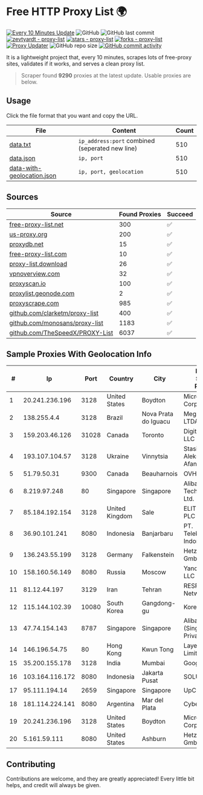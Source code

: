 
# Free HTTP Proxy List 🌍

[![Every 10 Minutes Update](https://github.com/mertguvencli/http-proxy-list/actions/workflows/main.yml/badge.svg?branch=main)](https://github.com/mertguvencli/http-proxy-list/actions/workflows/main.yml)
![GitHub](https://img.shields.io/github/license/mertguvencli/http-proxy-list)
![GitHub last commit](https://img.shields.io/github/last-commit/mertguvencli/http-proxy-list)
[![zevtyardt - proxy-list](https://img.shields.io/static/v1?label=zevtyardt&message=proxy-list&color=blue&logo=github)](https://github.com/zevtyardt/proxy-list "Go to GitHub repo")
[![stars - proxy-list](https://img.shields.io/github/stars/zevtyardt/proxy-list?style=social)](https://github.com/zevtyardt/proxy-list)
[![forks - proxy-list](https://img.shields.io/github/forks/zevtyardt/proxy-list?style=social)](https://github.com/zevtyardt/proxy-list)
[![Proxy Updater](https://github.com/zevtyardt/proxy-list/workflows/Proxy%20Updater/badge.svg)](https://github.com/zevtyardt/proxy-list/actions?query=workflow:"Proxy+Updater")
![GitHub repo size](https://img.shields.io/github/repo-size/zevtyardt/proxy-list)
[![GitHub commit activity](https://img.shields.io/github/commit-activity/m/zevtyardt/proxy-list?logo=commits)](https://github.com/zevtyardt/proxy-list/commits/main)

It is a lightweight project that, every 10 minutes, scrapes lots of free-proxy sites, validates if it works, and serves a clean proxy list.

> Scraper found **9290** proxies at the latest update. Usable proxies are below.

## Usage

Click the file format that you want and copy the URL.

|File|Content|Count|
|----|-------|-----|
|[data.txt](https://raw.githubusercontent.com/mertguvencli/http-proxy-list/main/proxy-list/data.txt)|`ip_address:port` combined (seperated new line)|510|
|[data.json](https://raw.githubusercontent.com/mertguvencli/http-proxy-list/main/proxy-list/data.json)|`ip, port`|510|
|[data-with-geolocation.json](https://raw.githubusercontent.com/mertguvencli/http-proxy-list/main/proxy-list/data-with-geolocation.json)|`ip, port, geolocation`|510|

## Sources

|Source|Found Proxies|Succeed|
|------|-------------|-------|
|[free-proxy-list.net](https://free-proxy-list.net)|300|✅|
|[us-proxy.org](https://www.us-proxy.org)|200|✅|
|[proxydb.net](http://proxydb.net)|15|✅|
|[free-proxy-list.com](https://free-proxy-list.com/?page=&port=&type%5B%5D=http&type%5B%5D=https&up_time=0&search=Search)|10|✅|
|[proxy-list.download](https://www.proxy-list.download/HTTP)|26|✅|
|[vpnoverview.com](https://vpnoverview.com/privacy/anonymous-browsing/free-proxy-servers)|32|✅|
|[proxyscan.io](https://www.proxyscan.io)|100|✅|
|[proxylist.geonode.com](https://proxylist.geonode.com/api/proxy-list?limit=300&page=1&sort_by=lastChecked&sort_type=desc&protocols=http,https)|2|✅|
|[proxyscrape.com](https://api.proxyscrape.com/v2/?request=displayproxies&protocol=http&timeout=10000&country=all&ssl=all&anonymity=all)|985|✅|
|[github.com/clarketm/proxy-list](https://raw.githubusercontent.com/clarketm/proxy-list/master/proxy-list-raw.txt)|400|✅|
|[github.com/monosans/proxy-list](https://raw.githubusercontent.com/monosans/proxy-list/main/proxies/http.txt)|1183|✅|
|[github.com/TheSpeedX/PROXY-List](https://raw.githubusercontent.com/TheSpeedX/PROXY-List/master/http.txt)|6037|✅|


## Sample Proxies With Geolocation Info

|#|Ip|Port|Country|City|Internet Service Provider|
|-|--|----|-------|----|-------------------------|
|1|20.241.236.196|3128|United States|Boydton|Microsoft Corporation|
|2|138.255.4.4|3128|Brazil|Nova Prata do Iguacu|Mega Internet LTDA ME|
|3|159.203.46.126|31028|Canada|Toronto|DigitalOcean, LLC|
|4|193.107.104.57|3128|Ukraine|Vinnytsia|Stasishen Aleksandr Afanasiyovich|
|5|51.79.50.31|9300|Canada|Beauharnois|OVH SAS|
|6|8.219.97.248|80|Singapore|Singapore|Alibaba (US) Technology Co., Ltd.|
|7|85.184.192.154|3128|United Kingdom|Sale|ELITETELE.COM PLC|
|8|36.90.101.241|8080|Indonesia|Banjarbaru|PT. Telekomunikasi Indonesia|
|9|136.243.55.199|3128|Germany|Falkenstein|Hetzner Online GmbH|
|10|158.160.56.149|8080|Russia|Moscow|Yandex.Cloud LLC|
|11|81.12.44.197|3129|Iran|Tehran|RESPINA Networks|
|12|115.144.102.39|10080|South Korea|Gangdong-gu|Korea Telecom|
|13|47.74.154.143|8787|Singapore|Singapore|Alibaba Cloud (Singapore) Private Limited|
|14|146.196.54.75|80|Hong Kong|Kwun Tong|Layerstack Limited|
|15|35.200.155.178|3128|India|Mumbai|Google LLC|
|16|103.164.116.172|8080|Indonesia|Jakarta Pusat|SOLUSINET|
|17|95.111.194.14|2659|Singapore|Singapore|UpCloud Ltd|
|18|181.114.224.141|8080|Argentina|Mar del Plata|CyberWave S.A.|
|19|20.241.236.196|3128|United States|Boydton|Microsoft Corporation|
|20|5.161.59.111|8080|United States|Ashburn|Hetzner Online GmbH|



## Contributing

Contributions are welcome, and they are greatly appreciated! Every
little bit helps, and credit will always be given.

